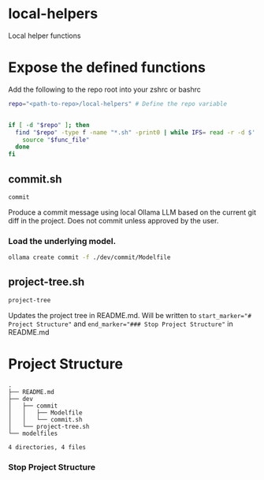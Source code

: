 # local-helpers

Local helper functions



# Expose the defined functions
Add the following to the repo root into your zshrc or bashrc

```bash
repo="<path-to-repo>/local-helpers" # Define the repo variable


if [ -d "$repo" ]; then
  find "$repo" -type f -name "*.sh" -print0 | while IFS= read -r -d $' ' func_file; do
    source "$func_file"
  done
fi
```

## commit.sh

```bash
commit
```
Produce a commit message using local Ollama LLM based on the current git diff in the project.
Does not commit unless approved by the user.

### Load the underlying model.

```bash
ollama create commit -f ./dev/commit/Modelfile
```

## project-tree.sh

```bash
project-tree
```
Updates the project tree in README.md. Will be written to `start_marker="# Project Structure"` and `end_marker="### Stop Project Structure"` in README.md


# Project Structure

```
.
├── README.md
├── dev
│   ├── commit
│   │   ├── Modelfile
│   │   └── commit.sh
│   └── project-tree.sh
└── modelfiles

4 directories, 4 files
```
### Stop Project Structure
